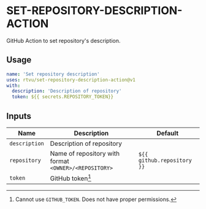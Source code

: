 # SET-REPOSITORY-DESCRIPTION-ACTION

GitHub Action to set repository's description.

## Usage

``` yaml
name: 'Set repository description'
uses: rtvu/set-repository-description-action@v1
with:
  description: 'Description of repository'
  token: ${{ secrets.REPOSITORY_TOKEN}}
```

## Inputs

| Name          | Description                                           | Default                    |
| ------------- | ----------------------------------------------------- | -------------------------- |
| `description` | Description of repository                             |                            |
| `repository`  | Name of repository with format `<OWNER>/<REPOSITORY>` | `${{ github.repository }}` |
| `token`       | GitHub token[^1]                                      |                            |

[^1]: Cannot use `GITHUB_TOKEN`. Does not have proper permissions.
